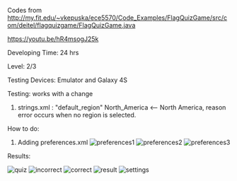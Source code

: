 Codes from 
http://my.fit.edu/~vkepuska/ece5570/Code_Examples/FlagQuizGame/src/com/deitel/flagquizgame/FlagQuizGame.java

https://youtu.be/hR4msogJ25k

Developing Time: 24 hrs

Level: 2/3

Testing Devices: Emulator and Galaxy 4S

Testing: works with a change

1. strings.xml : "default_region" North_America <--  North America, reason error occurs when no region is selected.

How to do:
1. Adding preferences.xml
![preferences1](https://cloud.githubusercontent.com/assets/11301947/9871466/b4e206b4-5b48-11e5-843e-d5ced3a4e932.png)
![preferences2](https://cloud.githubusercontent.com/assets/11301947/9871495/e4461ce2-5b48-11e5-9a03-8a943e49ae29.png)
![preferences3](https://cloud.githubusercontent.com/assets/11301947/9871505/f714bc5c-5b48-11e5-8b0a-e1016f3e1942.png)




Results:

![quiz](https://cloud.githubusercontent.com/assets/11301947/9871015/8c9090b6-5b45-11e5-988a-cabd51fedb34.png)
![incorrect](https://cloud.githubusercontent.com/assets/11301947/9871028/a540453e-5b45-11e5-81b7-4095bc97efaa.png)
![correct](https://cloud.githubusercontent.com/assets/11301947/9871043/b7f64ba6-5b45-11e5-8231-5ab1dfb4e71c.png)
![result](https://cloud.githubusercontent.com/assets/11301947/9871048/c0064a12-5b45-11e5-9963-86d8d606c6e2.png)
![settings](https://cloud.githubusercontent.com/assets/11301947/9871056/ca7325a6-5b45-11e5-89a2-9797c5b9bfc8.png)


